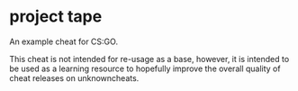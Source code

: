 # project tape
An example cheat for CS:GO.

This cheat is not intended for re-usage as a base, however, it is intended to be used as a learning resource to hopefully improve the overall quality of cheat releases on unknowncheats.

